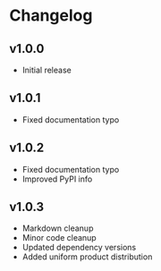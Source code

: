 Changelog
=========

v1.0.0
------
* Initial release

v1.0.1
------
* Fixed documentation typo

v1.0.2
------
* Fixed documentation typo
* Improved PyPI info

v1.0.3
------
* Markdown cleanup
* Minor code cleanup
* Updated dependency versions
* Added uniform product distribution
